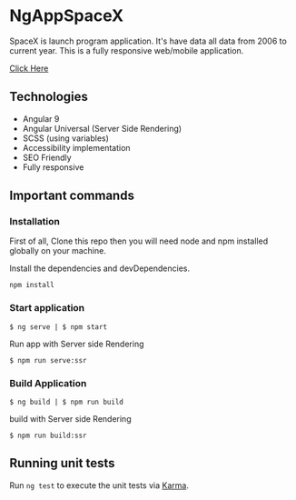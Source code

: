 # NgAppSpaceX

SpaceX is launch program application. It's have data all data from 2006 to current year. This is a fully responsive web/mobile application.

[Click Here](https://spacex-launching-program-2021.herokuapp.com/)



## Technologies 

* Angular 9
* Angular Universal (Server Side Rendering)
* SCSS (using variables)
* Accessibility implementation 
* SEO Friendly 
* Fully responsive

## Important commands

### Installation
First of all, Clone this repo then you will need node and npm installed globally on your machine.

Install the dependencies and devDependencies.

`npm install`

### Start application

`$ ng serve | $ npm start`

Run app with Server side Rendering

`$ npm run serve:ssr`


### Build Application

`$ ng build | $ npm run build`

build with Server side Rendering

`$ npm run build:ssr`


## Running unit tests

Run `ng test` to execute the unit tests via [Karma](https://karma-runner.github.io).

